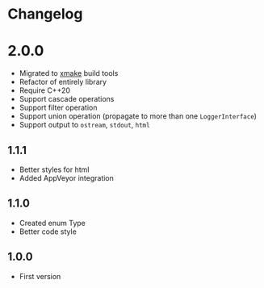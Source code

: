 Changelog
=========
2.0.0
=====
- Migrated to [xmake](https://xmake.io/) build tools
- Refactor of entirely library
- Require C++20
- Support cascade operations
- Support filter operation
- Support union operation (propagate to more than one `LoggerInterface`)
- Support output to `ostream`, `stdout`, `html`

1.1.1
-----
- Better styles for html
- Added AppVeyor integration

1.1.0
-----
- Created enum Type
- Better code style

1.0.0
-----
- First version